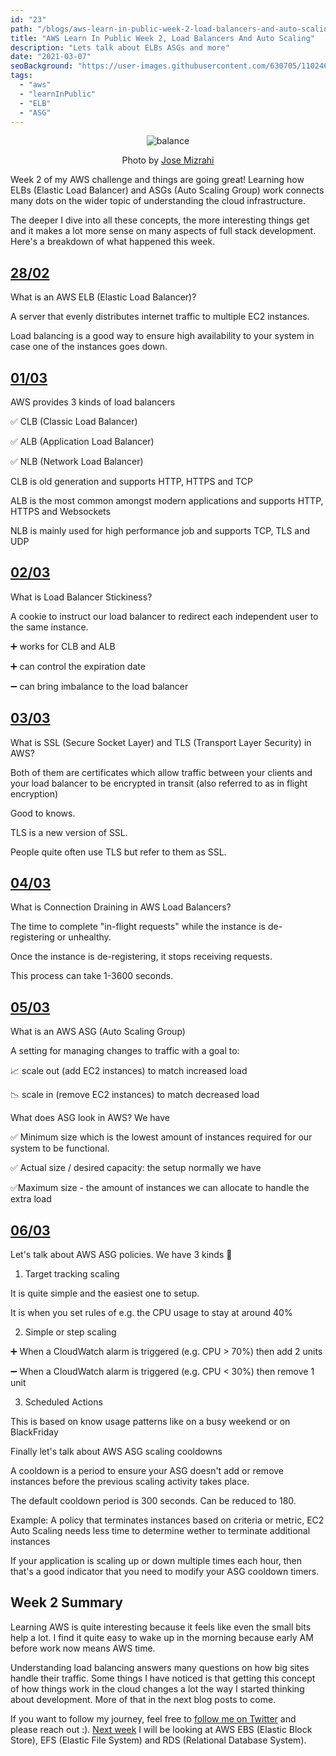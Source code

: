 ```yaml
---
id: "23"
path: "/blogs/aws-learn-in-public-week-2-load-balancers-and-auto-scaling"
title: "AWS Learn In Public Week 2, Load Balancers And Auto Scaling"
description: "Lets talk about ELBs ASGs and more"
date: "2021-03-07"
seoBackground: "https://user-images.githubusercontent.com/630705/110246739-b4182000-7f60-11eb-8663-c8a70db1bf51.jpg"
tags:
  - "aws"
  - "learnInPublic"
  - "ELB"
  - "ASG"
---
```


<p align="center">
  <img src="https://user-images.githubusercontent.com/630705/110246739-b4182000-7f60-11eb-8663-c8a70db1bf51.jpg"
    alt="balance">
  </img>
  <p align="center">
    Photo by <a
      href="https://unsplash.com/@josemizrahi"
      target=”_blank” rel="noopener noreferrer">Jose Mizrahi</a>
  </p>
</p>

Week 2 of my AWS challenge and things are going great! Learning how ELBs (Elastic Load Balancer) and ASGs (Auto Scaling Group) work connects many dots on the wider topic of understanding the cloud infrastructure.

The deeper I dive into all these concepts, the more interesting things get and it makes a lot more sense on many aspects of full stack development. Here's a breakdown of what happened this week.

## <a href="https://twitter.com/harrisgeo88/status/1366012293272670213" target=”_blank” rel="noopener noreferrer">28/02</a>

What is an AWS ELB (Elastic Load Balancer)?

A server that evenly distributes internet traffic to multiple EC2 instances.

Load balancing is a good way to ensure high availability to your system in case one of the instances goes down.

## <a href="https://twitter.com/harrisgeo88/status/1366373185386553346" target=”_blank” rel="noopener noreferrer">01/03</a>

AWS provides 3 kinds of load balancers

✅ CLB (Classic Load Balancer)

✅ ALB (Application Load Balancer)

✅ NLB (Network Load Balancer)

CLB is old generation and supports HTTP, HTTPS and TCP

ALB is the most common amongst modern applications and supports HTTP, HTTPS and Websockets

NLB is mainly used for high performance job and supports TCP, TLS and UDP

## <a href="https://twitter.com/harrisgeo88/status/1366737569006817286" target=”_blank” rel="noopener noreferrer">02/03</a>

What is Load Balancer Stickiness?

A cookie to instruct our load balancer to redirect each independent user to the same instance.

➕ works for CLB and ALB

➕ can control the expiration date

➖ can bring imbalance to the load balancer

## <a href="https://twitter.com/harrisgeo88/status/1367097946307633152" target=”_blank” rel="noopener noreferrer">03/03</a>

What is SSL (Secure Socket Layer) and TLS (Transport Layer Security) in AWS?

Both of them are certificates which allow traffic between your clients and your load balancer to be encrypted in transit (also referred to as in flight encryption)

Good to knows.

TLS is a new version of SSL.

People quite often use TLS but refer to them as SSL.

## <a href="https://twitter.com/harrisgeo88/status/1367460083089641474" target=”_blank” rel="noopener noreferrer">04/03</a>

What is Connection Draining in AWS Load Balancers?

The time to complete "in-flight requests" while the instance is de-registering or unhealthy.

Once the instance is de-registering, it stops receiving requests.

This process can take 1-3600 seconds.

## <a href="https://twitter.com/harrisgeo88/status/1367844869331247106" target=”_blank” rel="noopener noreferrer">05/03</a>

What is an AWS ASG (Auto Scaling Group)

A setting for managing changes to traffic with a goal to:

📈 scale out (add EC2 instances) to match increased load

📉 scale in (remove EC2 instances) to match decreased load

What does ASG look in AWS? We have

✅ Minimum size which is the lowest amount of instances required for our system to be functional.

✅ Actual size / desired capacity: the setup normally we have

 ✅Maximum size - the amount of instances we can allocate to handle the extra load

## <a href="https://twitter.com/harrisgeo88/status/1368184857793163266" target=”_blank” rel="noopener noreferrer">06/03</a>

Let's talk about AWS ASG policies. We have 3 kinds 💈

1. Target tracking scaling

It is quite simple and the easiest one to setup.

It is when you set rules of e.g. the CPU usage to stay at around 40%

2.  Simple or step scaling

➕ When a CloudWatch alarm is triggered (e.g. CPU > 70%) then add 2 units

➖ When a CloudWatch alarm is triggered (e.g. CPU < 30%) then remove 1 unit

3. Scheduled Actions

This is based on know usage patterns like on a busy weekend or on BlackFriday

Finally let's talk about AWS ASG scaling cooldowns

A cooldown is a period to ensure your ASG doesn't add or remove instances before the previous scaling activity takes place.

The default cooldown period is 300 seconds. Can be reduced to 180.

Example: A policy that terminates instances based on criteria or metric, EC2 Auto Scaling needs less time to determine wether to terminate additional instances

If your application is scaling up or down multiple times each hour, then that's a good indicator that you need to modify your ASG cooldown timers.

## Week 2 Summary

Learning AWS is quite interesting because it feels like even the small bits help a lot. I find it quite easy to wake up in the morning because early AM before work now means AWS time.

Understanding load balancing answers many questions on how big sites handle their traffic. Some things I have noticed is that getting this concept of how things work in the cloud changes a lot the way I started thinking about development. More of that in the next blog posts to come.

If you want to follow my journey, feel free to <a href="https://twitter.com/harrisgeo88" target=”_blank” rel="noopener noreferrer">follow me on Twitter</a> and please reach out :). <a href="/blogs/aws-learn-in-public-week-3-ebs-efs-rds-and-elasticache" rel="noopener noreferrer">Next week</a> I will be looking at AWS EBS (Elastic Block Store), EFS (Elastic File System) and RDS (Relational Database System).